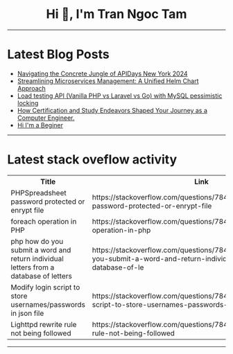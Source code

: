 <h1 align="center">Hi 👋, I'm Tran Ngoc Tam</h1>

---

# Latest Blog Posts 
<!-- BLOG-POST-LIST:START -->
- [Navigating the Concrete Jungle of APIDays New York 2024](https://dev.to/getambassador2024/navigating-the-concrete-jungle-of-apidays-new-york-2024-3g79)
- [Streamlining Microservices Management: A Unified Helm Chart Approach](https://dev.to/calinflorescu/streamlining-microservices-management-a-unified-helm-chart-approach-59g7)
- [Load testing API &lpar;Vanilla PHP vs Laravel vs Go&rpar; with MySQL pessimistic locking](https://dev.to/dkelxldk/load-testing-api-vanilla-php-vs-laravel-vs-go-with-mysql-pessimistic-locking-ppn)
- [How Certification and Study Endeavors Shaped Your Journey as a Computer Engineer.](https://dev.to/imarnav/how-certification-and-study-endeavors-shaped-your-journey-as-a-computer-engineer-27b2)
- [Hi I&#39;m a Beginer](https://dev.to/nakhqin/hi-im-a-beginer-1i0l)
<!-- BLOG-POST-LIST:END -->

---

# Latest stack oveflow activity
<table>
  <tr><th>Title</th><th>Link</th></tr>
  <!-- STACKOVERFLOW:START --><tr><td>PHPSpreadsheet password protected or enrypt file</td><td>https://stackoverflow.com/questions/78440164/phpspreadsheet-password-protected-or-enrypt-file</td></tr><tr><td>foreach operation in PHP</td><td>https://stackoverflow.com/questions/78440131/foreach-operation-in-php</td></tr><tr><td>php how do you submit a word and return individual letters from a database of letters</td><td>https://stackoverflow.com/questions/78440103/php-how-do-you-submit-a-word-and-return-individual-letters-from-a-database-of-le</td></tr><tr><td>Modify login script to store usernames/passwords in json file</td><td>https://stackoverflow.com/questions/78439933/modify-login-script-to-store-usernames-passwords-in-json-file</td></tr><tr><td>Lighttpd rewrite rule not being followed</td><td>https://stackoverflow.com/questions/78439872/lighttpd-rewrite-rule-not-being-followed</td></tr><!-- STACKOVERFLOW:END -->
</table>

---


